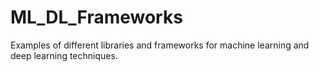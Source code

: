 # ML_DL_Frameworks
Examples of different libraries and frameworks for machine learning and deep learning techniques.
